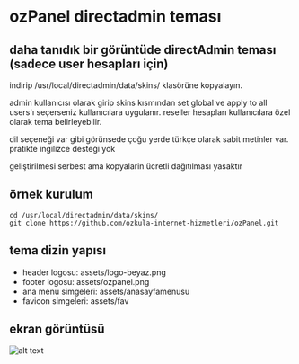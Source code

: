 # ozPanel directadmin teması
## daha tanıdık bir görüntüde directAdmin teması (sadece user hesapları için)

indirip /usr/local/directadmin/data/skins/ klasörüne kopyalayın. 

admin kullanıcısı olarak girip skins kısmından set global ve apply to all users'ı seçerseniz kullanıcılara uygulanır. 
reseller hesapları kullanıcılara özel olarak tema belirleyebilir. 

dil seçeneği var gibi görünsede çoğu yerde türkçe olarak sabit metinler var. pratikte ingilizce desteği yok

geliştirilmesi serbest ama kopyalarin ücretli dağıtılması yasaktır


## örnek kurulum 
```
cd /usr/local/directadmin/data/skins/
git clone https://github.com/ozkula-internet-hizmetleri/ozPanel.git
```

## tema dizin yapısı 
- header logosu: assets/logo-beyaz.png
- footer logosu: assets/ozpanel.png
- ana menu simgeleri: assets/anasayfamenusu
- favicon simgeleri: assets/fav


## ekran görüntüsü
![alt text](https://raw.githubusercontent.com/ozkula-internet-hizmetleri/ozPanel/master/assets/img/screenshot.png)

